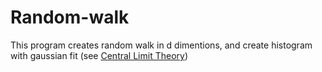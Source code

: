 # Random-walk

This program creates random walk in d dimentions, and create histogram with gaussian fit (see [Central Limit Theory](#https://en.wikipedia.org/wiki/Central_limit_theorem))
